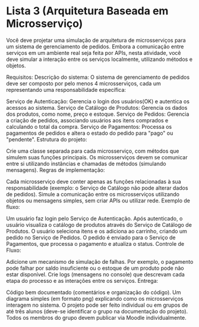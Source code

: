 # Lista 3 (Arquitetura Baseada em Microsserviço)

Você deve projetar uma simulação de arquitetura de microsserviços para um sistema de gerenciamento de pedidos. Embora a comunicação entre serviços em um ambiente real seja feita por APIs, nesta atividade, você deve simular a interação entre os serviços localmente, utilizando métodos e objetos.

Requisitos:
Descrição do sistema:
O sistema de gerenciamento de pedidos deve ser composto por pelo menos 4 microsserviços, cada um representando uma responsabilidade específica:

Serviço de Autenticação: Gerencia o login dos usuários(OK) e autentica os acessos ao sistema.
Serviço de Catálogo de Produtos: Gerencia os dados dos produtos, como nome, preço e estoque.
Serviço de Pedidos: Gerencia a criação de pedidos, associando usuários aos itens comprados e calculando o total da compra.
Serviço de Pagamentos: Processa os pagamentos de pedidos e altera o estado do pedido para "pago" ou "pendente".
Estrutura do projeto:

Crie uma classe separada para cada microsserviço, com métodos que simulem suas funções principais.
Os microsserviços devem se comunicar entre si utilizando instâncias e chamadas de métodos (simulando mensagens).
Regras de implementação:

Cada microsserviço deve conter apenas as funções relacionadas à sua responsabilidade (exemplo: o Serviço de Catálogo não pode alterar dados de pedidos).
Simule a comunicação entre os microsserviços utilizando objetos ou mensagens simples, sem criar APIs ou utilizar rede.
Exemplo de fluxo:

Um usuário faz login pelo Serviço de Autenticação.
Após autenticado, o usuário visualiza o catálogo de produtos através do Serviço de Catálogo de Produtos.
O usuário seleciona itens e os adiciona ao carrinho, criando um pedido no Serviço de Pedidos.
O pedido é enviado para o Serviço de Pagamentos, que processa o pagamento e atualiza o status.
Controle de Fluxo:

Adicione um mecanismo de simulação de falhas. Por exemplo, o pagamento pode falhar por saldo insuficiente ou o estoque de um produto pode não estar disponível.
Crie logs (mensagens no console) que descrevam cada etapa do processo e as interações entre os serviços.
Entrega:

Código bem documentado (comentários e organização do código).
Um diagrama simples (em formato png) explicando como os microsserviços interagem no sistema.
O projeto pode ser feito individual ou em grupos de até três alunos (deve-se identificar o grupo na documentação do projeto). Todos os membros do grupo devem publicar via Moodle individualmente.  